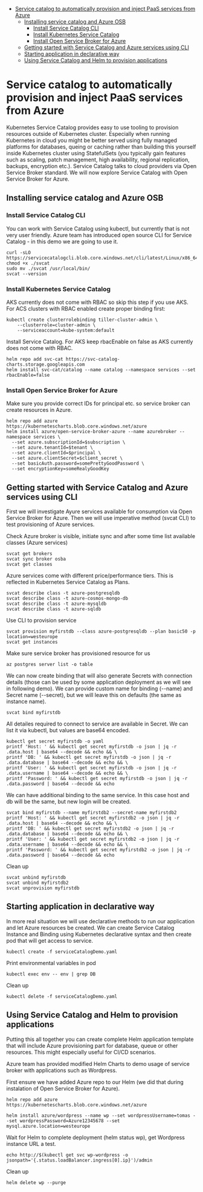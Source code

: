 - [Service catalog to automatically provision and inject PaaS services from Azure](#service-catalog-to-automatically-provision-and-inject-paas-services-from-azure)
    - [Installing service catalog and Azure OSB](#installing-service-catalog-and-azure-osb)
        - [Install Service Catalog CLI](#install-service-catalog-cli)
        - [Install Kubernetes Service Catalog](#install-kubernetes-service-catalog)
        - [Install Open Service Broker for Azure](#install-open-service-broker-for-azure)
    - [Getting started with Service Catalog and Azure services using CLI](#getting-started-with-service-catalog-and-azure-services-using-cli)
    - [Starting application in declarative way](#starting-application-in-declarative-way)
    - [Using Service Catalog and Helm to provision applications](#using-service-catalog-and-helm-to-provision-applications)

# Service catalog to automatically provision and inject PaaS services from Azure
Kubernetes Service Catalog provides easy to use tooling to provision resources outside of Kubernetes cluster. Especially when running Kubernetes in cloud you might be better served using fully managed platforms for databases, queing or caching rather than building this yourself inside Kubernetes cluster using StatefulSets (you typically gain features such as scaling, patch management, high availability, regional replication, backups, encryption etc.). Service Catalog talks to cloud providers via Open Service Broker standard. We will now explore Service Catalog with Open Service Broker for Azure.

## Installing service catalog and Azure OSB
### Install Service Catalog CLI
You can work with Service Catalog using kubectl, but currently that is not very user friendly. Azure team has introduced open source CLI for Service Catalog - in this demo we are going to use it.

```
curl -sLO https://servicecatalogcli.blob.core.windows.net/cli/latest/Linux/x86_64/svcat
chmod +x ./svcat
sudo mv ./svcat /usr/local/bin/
svcat --version
```

### Install Kubernetes Service Catalog
AKS currently does not come with RBAC so skip this step if you use AKS. For ACS clusters with RBAC enabled create proper binding first:

```
kubectl create clusterrolebinding tiller-cluster-admin \
    --clusterrole=cluster-admin \
    --serviceaccount=kube-system:default
```

Install Service Catalog. For AKS keep rbacEnable on false as AKS currently does not come with RBAC.

```
helm repo add svc-cat https://svc-catalog-charts.storage.googleapis.com
helm install svc-cat/catalog --name catalog --namespace services --set rbacEnable=false
```

### Install Open Service Broker for Azure
Make sure you provide correct IDs for principal etc. so service broker can create resources in Azure.

```
helm repo add azure https://kubernetescharts.blob.core.windows.net/azure
helm install azure/open-service-broker-azure --name azurebroker --namespace services \
  --set azure.subscriptionId=$subscription \
  --set azure.tenantId=$tenant \
  --set azure.clientId=$principal \
  --set azure.clientSecret=$client_secret \
  --set basicAuth.password=somePrettyGoodPassword \
  --set encryptionKey=someRealyGoodKey
```

## Getting started with Service Catalog and Azure services using CLI
First we will investigate Ayure services available for consumption via Open Service Broker for Azure. Then we will use imperative method (svcat CLI) to test provisioning of Azure services.

Check Azure broker is visible, initiate sync and after some time list available classes (Azure services)
```
svcat get brokers
svcat sync broker osba
svcat get classes
```

Azure services come with different price/performance tiers. This is reflected in Kubernetes Service Catalog as Plans.
```
svcat describe class -t azure-postgresqldb
svcat describe class -t azure-cosmos-mongo-db
svcat describe class -t azure-mysqldb
svcat describe class -t azure-sqldb
```

Use CLI to provision service
```
svcat provision myfirstdb --class azure-postgresqldb --plan basic50 -p location=westeurope
svcat get instances
```

Make sure service broker has provisioned resource for us
```
az postgres server list -o table
```

We can now create binding that will also generate Secrets with connection details (those can be used by some application deployment as we will see in following demo). We can provide custom name for binding (--name) and Secret name (--secret), but we will leave this on defaults (the same as instance name).
```
svcat bind myfirstdb
```

All detailes required to connect to service are available in Secret. We can list it via kubectl, but values are base64 encoded.
```
kubectl get secret myfirstdb -o yaml
printf 'Host: ' && kubectl get secret myfirstdb -o json | jq -r .data.host | base64 --decode && echo && \
printf 'DB: ' && kubectl get secret myfirstdb -o json | jq -r .data.database | base64 --decode && echo && \
printf 'User: ' && kubectl get secret myfirstdb -o json | jq -r .data.username | base64 --decode && echo && \
printf 'Password: ' && kubectl get secret myfirstdb -o json | jq -r .data.password | base64 --decode && echo
```

We can have additional binding to the same service. In this case host and db will be the same, but new login will be created.
```
svcat bind myfirstdb --name myfirstdb2 --secret-name myfirstdb2
printf 'Host: ' && kubectl get secret myfirstdb2 -o json | jq -r .data.host | base64 --decode && echo && \
printf 'DB: ' && kubectl get secret myfirstdb2 -o json | jq -r .data.database | base64 --decode && echo && \
printf 'User: ' && kubectl get secret myfirstdb2 -o json | jq -r .data.username | base64 --decode && echo && \
printf 'Password: ' && kubectl get secret myfirstdb2 -o json | jq -r .data.password | base64 --decode && echo
```

Clean up
```
svcat unbind myfirstdb
svcat unbind myfirstdb2
svcat unprovision myfirstdb
```

## Starting application in declarative way
In more real situation we will use declarative methods to run our application and let Azure resources be created. We can create Service Catalog Instance and Binding using Kubernetes declarative syntax and then create pod that will get access to service.

```
kubectl create -f serviceCatalogDemo.yaml
```

Print environmental variables in pod
```
kubectl exec env -- env | grep DB
```

Clean up
```
kubectl delete -f serviceCatalogDemo.yaml
```

## Using Service Catalog and Helm to provision applications
Putting this all together you can create complete Helm application template that will include Azure provisioning part for database, queue or other resources. This might especially useful for CI/CD scenarios.

Azure team has provided modified Helm Charts to demo usage of service broker with applications such as Wordpress.

First ensure we have added Azure repo to our Helm (we did that during instalation of Open Service Broker for Azure).
```
helm repo add azure https://kubernetescharts.blob.core.windows.net/azure
```

```
helm install azure/wordpress --name wp --set wordpressUsername=tomas --set wordpressPassword=Azure12345678 --set mysql.azure.location=westeurope 
```

Wait for Helm to complete deployment (helm status wp), get Wordpress instance URL a test.
```
echo http://$(kubectl get svc wp-wordpress -o jsonpath='{.status.loadBalancer.ingress[0].ip}')/admin
```

Clean up
```
helm delete wp --purge
```
